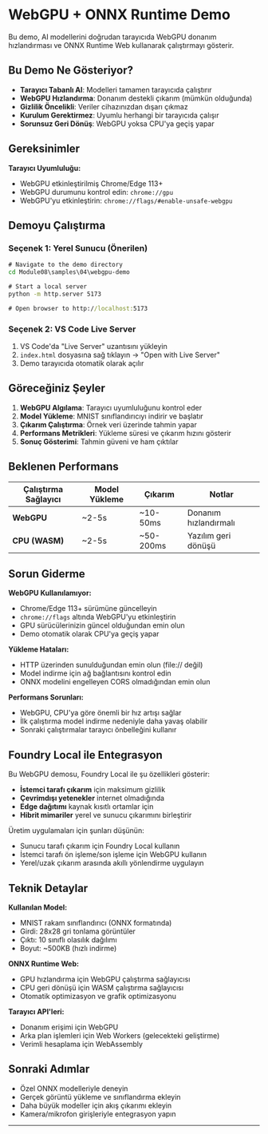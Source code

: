 <!--
CO_OP_TRANSLATOR_METADATA:
{
  "original_hash": "7a474b8e201d5316c0095cdbc3bf0555",
  "translation_date": "2025-09-24T21:40:10+00:00",
  "source_file": "Module08/samples/04/webgpu-demo/README.md",
  "language_code": "tr"
}
-->
# WebGPU + ONNX Runtime Demo

Bu demo, AI modellerini doğrudan tarayıcıda WebGPU donanım hızlandırması ve ONNX Runtime Web kullanarak çalıştırmayı gösterir.

## Bu Demo Ne Gösteriyor?

- **Tarayıcı Tabanlı AI**: Modelleri tamamen tarayıcıda çalıştırır
- **WebGPU Hızlandırma**: Donanım destekli çıkarım (mümkün olduğunda)
- **Gizlilik Öncelikli**: Veriler cihazınızdan dışarı çıkmaz
- **Kurulum Gerektirmez**: Uyumlu herhangi bir tarayıcıda çalışır
- **Sorunsuz Geri Dönüş**: WebGPU yoksa CPU'ya geçiş yapar

## Gereksinimler

**Tarayıcı Uyumluluğu:**
- WebGPU etkinleştirilmiş Chrome/Edge 113+
- WebGPU durumunu kontrol edin: `chrome://gpu`
- WebGPU'yu etkinleştirin: `chrome://flags/#enable-unsafe-webgpu`

## Demoyu Çalıştırma

### Seçenek 1: Yerel Sunucu (Önerilen)

```cmd
# Navigate to the demo directory
cd Module08\samples\04\webgpu-demo

# Start a local server
python -m http.server 5173

# Open browser to http://localhost:5173
```

### Seçenek 2: VS Code Live Server

1. VS Code'da "Live Server" uzantısını yükleyin
2. `index.html` dosyasına sağ tıklayın → "Open with Live Server"
3. Demo tarayıcıda otomatik olarak açılır

## Göreceğiniz Şeyler

1. **WebGPU Algılama**: Tarayıcı uyumluluğunu kontrol eder
2. **Model Yükleme**: MNIST sınıflandırıcıyı indirir ve başlatır
3. **Çıkarım Çalıştırma**: Örnek veri üzerinde tahmin yapar
4. **Performans Metrikleri**: Yükleme süresi ve çıkarım hızını gösterir
5. **Sonuç Gösterimi**: Tahmin güveni ve ham çıktılar

## Beklenen Performans

| Çalıştırma Sağlayıcı | Model Yükleme | Çıkarım | Notlar |
|-------------------|------------|-----------|-------|
| **WebGPU** | ~2-5s | ~10-50ms | Donanım hızlandırmalı |
| **CPU (WASM)** | ~2-5s | ~50-200ms | Yazılım geri dönüşü |

## Sorun Giderme

**WebGPU Kullanılamıyor:**
- Chrome/Edge 113+ sürümüne güncelleyin
- `chrome://flags` altında WebGPU'yu etkinleştirin
- GPU sürücülerinizin güncel olduğundan emin olun
- Demo otomatik olarak CPU'ya geçiş yapar

**Yükleme Hataları:**
- HTTP üzerinden sunulduğundan emin olun (file:// değil)
- Model indirme için ağ bağlantısını kontrol edin
- ONNX modelini engelleyen CORS olmadığından emin olun

**Performans Sorunları:**
- WebGPU, CPU'ya göre önemli bir hız artışı sağlar
- İlk çalıştırma model indirme nedeniyle daha yavaş olabilir
- Sonraki çalıştırmalar tarayıcı önbelleğini kullanır

## Foundry Local ile Entegrasyon

Bu WebGPU demosu, Foundry Local ile şu özellikleri gösterir:

- **İstemci tarafı çıkarım** için maksimum gizlilik
- **Çevrimdışı yetenekler** internet olmadığında  
- **Edge dağıtımı** kaynak kısıtlı ortamlar için
- **Hibrit mimariler** yerel ve sunucu çıkarımını birleştirir

Üretim uygulamaları için şunları düşünün:
- Sunucu tarafı çıkarım için Foundry Local kullanın
- İstemci tarafı ön işleme/son işleme için WebGPU kullanın
- Yerel/uzak çıkarım arasında akıllı yönlendirme uygulayın

## Teknik Detaylar

**Kullanılan Model:**
- MNIST rakam sınıflandırıcı (ONNX formatında)
- Girdi: 28x28 gri tonlama görüntüler
- Çıktı: 10 sınıflı olasılık dağılımı
- Boyut: ~500KB (hızlı indirme)

**ONNX Runtime Web:**
- GPU hızlandırma için WebGPU çalıştırma sağlayıcısı
- CPU geri dönüşü için WASM çalıştırma sağlayıcısı
- Otomatik optimizasyon ve grafik optimizasyonu

**Tarayıcı API'leri:**
- Donanım erişimi için WebGPU
- Arka plan işlemleri için Web Workers (gelecekteki geliştirme)
- Verimli hesaplama için WebAssembly

## Sonraki Adımlar

- Özel ONNX modelleriyle deneyin
- Gerçek görüntü yükleme ve sınıflandırma ekleyin
- Daha büyük modeller için akış çıkarımı ekleyin
- Kamera/mikrofon girişleriyle entegrasyon yapın

---

